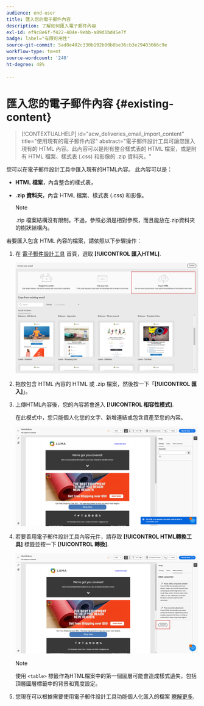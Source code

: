 ```yaml
---
audience: end-user
title: 匯入您的電子郵件內容
description: 了解如何匯入電子郵件內容
exl-id: ef9c8e6f-f422-404e-9ebb-a89d1bd45e7f
badge: label="有限可用性"
source-git-commit: 5ad8e402c330b192b00b8be36cb3e29403666c9e
workflow-type: tm+mt
source-wordcount: '240'
ht-degree: 48%

---
```


# 匯入您的電子郵件內容 {#existing-content}

>[!CONTEXTUALHELP]
>id="acw_deliveries_email_import_content"
>title="使用現有的電子郵件內容"
>abstract="電子郵件設計工具可讓您匯入現有的 HTML 內容。此內容可以是附有整合樣式表的 HTML 檔案，或是附有 HTML 檔案、樣式表 (.css) 和影像的 .zip 資料夾。"

您可以在電子郵件設計工具中匯入現有的HTML內容。 此內容可以是：

* **HTML 檔案**，內含整合的樣式表，
* **.zip 資料夾**，內含 HTML 檔案、樣式表 (.css) 和影像。

  >[!NOTE]
  >
  >.zip 檔案結構沒有限制。不過，參照必須是相對參照，而且能放在.zip資料夾的樹狀結構內。

若要匯入包含 HTML 內容的檔案，請依照以下步驟操作：

1. 在 [電子郵件設計工具](get-started-email-designer.md) 首頁，選取 **[!UICONTROL 匯入HTML]**.

   ![](assets/html-import.png)

1. 拖放包含 HTML 內容的 HTML 或 .zip 檔案，然後按一下「**[!UICONTROL 匯入]**」。

1. 上傳HTML內容後，您的內容將會進入 **[!UICONTROL 相容性模式]**.

   在此模式中，您只能個人化您的文字、新增連結或包含資產至您的內容。

   ![](assets/html-imported.png)

1. 若要善用電子郵件設計工具內容元件，請存取 **[!UICONTROL HTML轉換工具]** 標籤並按一下 **[!UICONTROL 轉換]**.

   ![](assets/html-imported-2.png)

   >[!NOTE]
   >
   > 使用 `<table>` 標籤作為HTML檔案中的第一個圖層可能會造成樣式遺失，包括頂層圖層標籤中的背景和寬度設定。

1. 您現在可以根據需要使用電子郵件設計工具功能個人化匯入的檔案 [瞭解更多](content-components.md).

